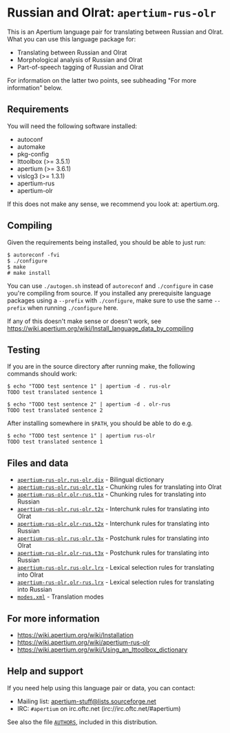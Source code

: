 Russian and Olrat: `apertium-rus-olr`
===============================================================================

This is an Apertium language pair for translating between Russian and
Olrat. What you can use this language package for:

* Translating between Russian and Olrat
* Morphological analysis of Russian and Olrat
* Part-of-speech tagging of Russian and Olrat

For information on the latter two points, see subheading "For more
information" below.

Requirements
-------------------------------------------------------------------------------

You will need the following software installed:

* autoconf
* automake
* pkg-config
* lttoolbox (>= 3.5.1)
* apertium (>= 3.6.1)
* vislcg3 (>= 1.3.1)
* apertium-rus
* apertium-olr

If this does not make any sense, we recommend you look at: apertium.org.

Compiling
-------------------------------------------------------------------------------

Given the requirements being installed, you should be able to just run:

```console
$ autoreconf -fvi
$ ./configure
$ make
# make install
```

You can use `./autogen.sh` instead of `autoreconf` and `./configure` in case you're compiling
from source. If you installed any prerequisite language packages using a
`--prefix` with `./configure`, make sure to use the same `--prefix` when running
`./configure` here.

If any of this doesn't make sense or doesn't work, see https://wiki.apertium.org/wiki/Install_language_data_by_compiling

Testing
-------------------------------------------------------------------------------

If you are in the source directory after running make, the following
commands should work:

```console
$ echo "TODO test sentence 1" | apertium -d . rus-olr
TODO test translated sentence 1

$ echo "TODO test sentence 2" | apertium -d . olr-rus
TODO test translated sentence 2
```

After installing somewhere in `$PATH`, you should be able to do e.g.

```console
$ echo "TODO test sentence 1" | apertium rus-olr
TODO test translated sentence 1
```

Files and data
-------------------------------------------------------------------------------

* [`apertium-rus-olr.rus-olr.dix`](apertium-rus-olr.rus-olr.dix) - Bilingual dictionary
* [`apertium-rus-olr.rus-olr.t1x`](apertium-rus-olr.rus-olr.t1x) - Chunking rules for translating into Olrat
* [`apertium-rus-olr.olr-rus.t1x`](apertium-rus-olr.olr-rus.t1x) - Chunking rules for translating into Russian
* [`apertium-rus-olr.rus-olr.t2x`](apertium-rus-olr.rus-olr.t2x) - Interchunk rules for translating into Olrat
* [`apertium-rus-olr.olr-rus.t2x`](apertium-rus-olr.olr-rus.t2x) - Interchunk rules for translating into Russian
* [`apertium-rus-olr.rus-olr.t3x`](apertium-rus-olr.rus-olr.t3x) - Postchunk rules for translating into Olrat
* [`apertium-rus-olr.olr-rus.t3x`](apertium-rus-olr.olr-rus.t3x) - Postchunk rules for translating into Russian
* [`apertium-rus-olr.rus-olr.lrx`](apertium-rus-olr.rus-olr.lrx) - Lexical selection rules for translating into Olrat
* [`apertium-rus-olr.olr-rus.lrx`](apertium-rus-olr.olr-rus.lrx) - Lexical selection rules for translating into Russian
* [`modes.xml`](modes.xml) - Translation modes

For more information
-------------------------------------------------------------------------------

* https://wiki.apertium.org/wiki/Installation
* https://wiki.apertium.org/wiki/apertium-rus-olr
* https://wiki.apertium.org/wiki/Using_an_lttoolbox_dictionary

Help and support
-------------------------------------------------------------------------------

If you need help using this language pair or data, you can contact:

* Mailing list: apertium-stuff@lists.sourceforge.net
* IRC: `#apertium` on irc.oftc.net (irc://irc.oftc.net/#apertium)

See also the file [`AUTHORS`](AUTHORS), included in this distribution.
